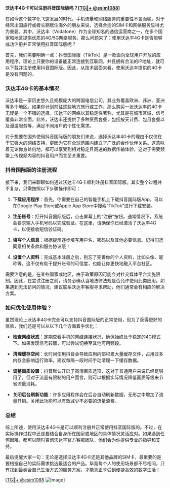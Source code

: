 **沃达丰4G卡可以注册抖音国际版吗？[[TG💪+ @esim1088](https://t.me/s/esim1088)]**

在如今这个数字化飞速发展的时代，手机流量和网络服务的重要性不言而喻。对于经常出国旅行或者长期居住海外的朋友来说，选择合适的SIM卡和网络服务显得尤为重要。其中，沃达丰（Vodafone）作为全球知名的通信运营商之一，在多个国家和地区提供优质的4G/5G网络服务。那么问题来了：使用沃达丰4G卡是否能够成功注册并正常使用抖音国际版呢？

首先，我们需要明确一点：抖音国际版（TikTok）是一款面向全球用户开放的应用程序，理论上只要你的设备能正常连接到互联网，并且拥有合法的IP地址，就可以下载并注册使用抖音国际版。因此，从技术层面来看，使用沃达丰提供的4G卡是没有问题的。

### 沃达丰4G卡的基本情况

沃达丰是一家历史悠久且规模庞大的跨国电信公司，其业务覆盖欧洲、非洲、亚洲等多个地区。如果你计划前往这些地方旅行或工作，那么购买一张沃达丰的4G卡无疑是一个不错的选择。沃达丰的网络以其稳定性著称，尤其是在城市区域，信号覆盖非常全面。此外，沃达丰还提供了多种资费套餐，包括按天计费、包月套餐以及漫游服务等，满足不同用户的个性化需求。

对于想要在国外使用抖音国际版的朋友们来说，选择沃达丰4G卡的理由不仅仅在于它强大的网络支持，更因为它在全球范围内建立了广泛的合作伙伴关系。这意味着无论你身处何地，都可以享受到相对稳定且高速的数据传输体验，这对于需要频繁上传视频内容的抖音用户而言至关重要。

### 抖音国际版的注册流程

接下来，我们来聊聊如何通过沃达丰4G卡顺利注册抖音国际版。其实整个过程并不复杂，只需按照以下步骤操作即可：

1. **下载应用程序**：首先，你需要在自己的智能手机上下载抖音国际版App。可以在Google Play Store或Apple App Store中搜索“TikTok”进行下载安装。
   
2. **注册账号**：打开抖音国际版后，点击屏幕上的“注册”按钮。通常情况下，系统会要求输入手机号码以完成验证。在这里，请确保你已经激活了沃达丰4G卡，以便接收短信验证码。

3. **填写个人信息**：根据提示逐步填写用户名、密码以及其他必要信息。记得勾选同意相关条款和服务协议哦！

4. **设置个人资料**：完成基本注册之后，别忘了完善你的个人资料，比如头像、昵称等。这不仅有助于提升账号的可信度，也能让你更快地融入平台社区。

需要注意的是，在某些国家或地区，由于政策原因可能会对社交媒体平台实施限制。因此，在尝试注册之前，请务必确认当地法律法规是否允许使用此类应用。如果遇到无法访问的情况，建议联系沃达丰客服寻求帮助，他们通常会有相应的解决方案。

### 如何优化使用体验？

虽然理论上沃达丰4G卡完全可以支持抖音国际版的正常使用，但为了获得更好的体验，我们还是可以从以下几个方面着手优化：

- **检查网络状态**：定期查看手机的网络连接状况，确保始终处于稳定的4G模式下。如果发现信号较弱，可以尝试切换至其他可用频段。
  
- **清理缓存空间**：长时间使用抖音会导致应用内部积累大量缓存文件，占用过多内存会影响运行效率。建议每隔一段时间手动清理一下缓存数据。
  
- **调整画质设置**：抖音默认开启了高清画质选项，这对于普通用户来说已经足够用了。但对于流量有限制的用户而言，则可以根据实际情况降低画质等级来节省流量消耗。
  
- **关闭后台刷新功能**：许多应用程序会在后台自动刷新数据，无形之中增加了流量开销。关闭此功能可以有效减少不必要的流量浪费。

### 总结

综上所述，使用沃达丰4G卡是可以顺利注册并正常使用抖音国际版的。不过，在实际操作过程中还是要结合自身所在国家或地区的具体情况灵活应对。如果遇到任何困难，都可以随时咨询沃达丰官方客服团队，他们会为你提供专业的指导和支持。

最后提醒大家一句：无论是选择沃达丰4G卡还是其他品牌的SIM卡，最重要的是要根据自己的实际需求挑选最适合的产品。毕竟每个人的使用场景都不尽相同，只有找到最契合自己生活方式的服务方案，才能真正享受到便捷高效的数字生活！

[[TG💪+ @esim1088](https://t.me/s/esim1088) ![Image](https://i.postimg.cc/4NQfJmqS/Snipaste-2025-05-13-00-14-12.png)]